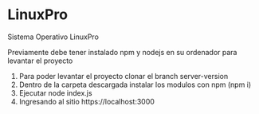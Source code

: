 # LinuxPro
Sistema Operativo LinuxPro

Previamente debe tener instalado npm y nodejs en su ordenador para levantar el proyecto

1. Para poder levantar el proyecto clonar el branch server-version
2. Dentro de la carpeta descargada instalar los modulos con npm (npm i)
3. Ejecutar node index.js
4. Ingresando al sitio https://localhost:3000 
